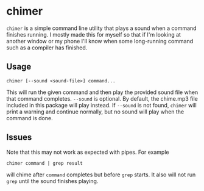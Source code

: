 # chimer

`chimer` is a simple command line utility that plays a sound when a command
finishes running. I mostly made this for myself so that if I'm looking at
another window or my phone I'll know when some long-running command such as a
compiler has finished.

## Usage

`chimer [--sound <sound-file>] command...`

This will run the given command and then play the provided sound file when that
command completes. `--sound` is optional. By default, the chime.mp3 file
included in this package will play instead. If `--sound` is not found,
`chimer` will print a warning and continue normally, but no sound will play
when the command is done.

## Issues

Note that this may not work as expected with pipes. For example

```
chimer command | grep result
```

will chime after `command` completes but before `grep` starts. It also will
not run `grep` until the sound finishes playing.
